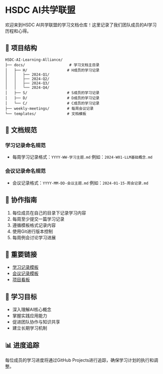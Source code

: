 # HSDC AI共学联盟

欢迎来到HSDC AI共学联盟的学习文档仓库！这里记录了我们团队成员的AI学习历程和心得。

## 📁 项目结构

```
HSDC-AI-Learning-Alliance/
├── docs/                    # 学习文档主目录
│   ├── H/                  # H成员的学习记录
│   │   ├── 2024-Q1/
│   │   ├── 2024-Q2/
│   │   ├── 2024-Q3/
│   │   └── 2024-Q4/
│   ├── S/                  # S成员的学习记录
│   ├── D/                  # D成员的学习记录
│   └── C/                  # C成员的学习记录
├── weekly-meetings/        # 每周会议记录
└── templates/              # 文档模板
```

## 📝 文档规范

### 学习记录命名规范
- 每周学习记录格式：`YYYY-WW-学习主题.md`
  例如：`2024-W01-LLM基础概念.md`

### 会议记录命名规范
- 会议记录格式：`YYYY-MM-DD-会议主题.md`
  例如：`2024-01-15-周会记录.md`

## 🤝 协作指南

1. 每位成员在自己的目录下记录学习内容
2. 每周至少提交一篇学习记录
3. 遵循模板格式记录内容
4. 使用Git进行版本控制
5. 每周例会讨论学习进展

## 📌 重要链接

- [学习记录模板](./templates/learning-template.md)
- [会议记录模板](./templates/meeting-template.md)
- [项目看板](https://github.com/orgs/HSDC-AI-Learning-Alliance/projects)

## 🎯 学习目标

- 深入理解AI核心概念
- 掌握实践应用能力
- 促进团队协作与知识共享
- 建立长期学习机制

## 📊 进度追踪

每位成员的学习进度将通过GitHub Projects进行追踪，确保学习计划的执行和调整。 